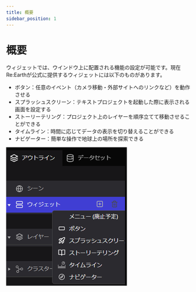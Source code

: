 ```yaml
---
title: 概要
sidebar_position: 1
---
```


# 概要

ウィジェットでは、ウインドウ上に配置される機能の設定が可能です。現在Re:Earthが公式に提供するウィジェットには以下のものがあります。

- ボタン：任意のイベント（カメラ移動・外部サイトへのリンクなど）を動作させる
- スプラッシュスクリーン：テキストプロジェクトを起動した際に表示される画面を設定する
- ストーリーテリング：プロジェクト上のレイヤーを順序立てて移動させることができる
- タイムライン：時間に応じてデータの表示を切り替えることができる
- ナビゲーター：簡単な操作で地球上の場所を探索できる

![image](./img/1.png)